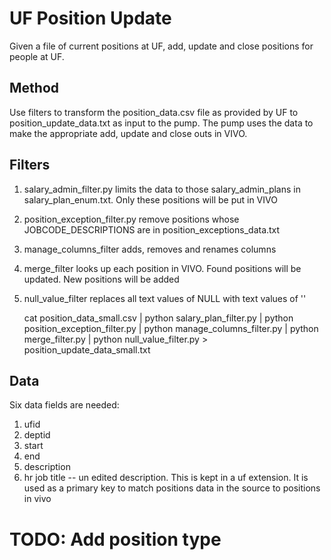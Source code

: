 # UF Position Update

Given a file of current positions at UF,  add, update and close positions for people at UF.
 
## Method

Use filters to transform the position_data.csv file as provided by UF to position_update_data.txt as input
to the pump.  The pump uses the data to make the appropriate add, update and close outs in VIVO.

## Filters

1. salary_admin_filter.py limits the data to those salary_admin_plans in salary_plan_enum.txt.  Only these
positions will  be put in VIVO
1. position_exception_filter.py remove positions whose JOBCODE_DESCRIPTIONS are in position_exceptions_data.txt
1. manage_columns_filter adds, removes and renames columns
1. merge_filter looks up each position in VIVO.  Found positions will be updated.  New positions will be added
1. null_value_filter replaces all text values of NULL with text values of ''

    cat position_data_small.csv | python salary_plan_filter.py | python position_exception_filter.py | 
    python manage_columns_filter.py | python merge_filter.py | 
    python null_value_filter.py > position_update_data_small.txt 

## Data

Six data fields are needed:

1. ufid
1. deptid
1. start
1. end
1. description
1. hr job title -- un edited description.  This is kept in a uf extension.  It is used as a primary key to
match positions data in the source to positions in vivo

# TODO: Add position type


